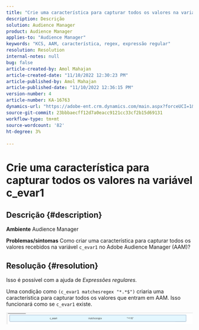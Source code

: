 ```yaml
---
title: "Crie uma característica para capturar todos os valores na variável c_evar1"
description: Descrição
solution: Audience Manager
product: Audience Manager
applies-to: "Audience Manager"
keywords: "KCS, AAM, característica, regex, expressão regular"
resolution: Resolution
internal-notes: null
bug: false
article-created-by: Amol Mahajan
article-created-date: "11/10/2022 12:30:23 PM"
article-published-by: Amol Mahajan
article-published-date: "11/10/2022 12:36:15 PM"
version-number: 4
article-number: KA-16763
dynamics-url: "https://adobe-ent.crm.dynamics.com/main.aspx?forceUCI=1&pagetype=entityrecord&etn=knowledgearticle&id=afe65171-f360-ed11-9561-6045bd006268"
source-git-commit: 23bbbaecff12d7a0eacc9121cc33cf2b15d69131
workflow-type: tm+mt
source-wordcount: '82'
ht-degree: 3%

---
```


# Crie uma característica para capturar todos os valores na variável c_evar1

## Descrição {#description}

<b>Ambiente</b>
Audience Manager


<b>Problemas/sintomas</b>
Como criar uma característica para capturar todos os valores recebidos na variável `c_evar1` no Adobe Audience Manager (AAM)?


## Resolução {#resolution}


Isso é possível com a ajuda de *Expressões regulares.*

Uma condição como `(c_evar1 matchesregex "*.*$")` criaria uma característica para capturar todos os valores que entram em AAM. Isso funcionará como se `c_evar1` existe.



![](assets/1b1452cb-a86b-eb11-a812-00224803aaf7.png)
